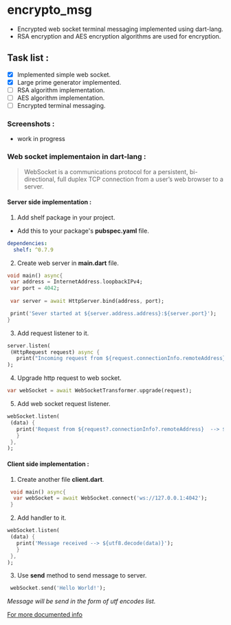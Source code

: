 # encrypto_msg
- Encrypted web socket terminal messaging implemented using dart-lang.
- RSA encryption and AES encryption algorithms are used for encryption.

## Task list :
- [X] Implemented simple web socket.
- [X] Large prime generator implemented.
- [ ] RSA algorithm implementation.
- [ ] AES algorithm implementation.
- [ ] Encrypted terminal messaging.

### Screenshots : 
- work in progress

### Web socket implementaion in dart-lang :
> WebSocket is a communications protocol for a persistent, bi-directional, full duplex TCP connection from a user’s web browser to a server.
#### Server side implementation :
1. Add shelf package in your project.
  * Add this to your package's **pubspec.yaml** file.
  ```yaml
  dependencies:
    shelf: ^0.7.9
  ```
  
 2. Create web server in **main.dart** file.
 ```dart
 void main() async{
  var address = InternetAddress.loopbackIPv4;
  var port = 4042;
  
  var server = await HttpServer.bind(address, port);

  print('Sever started at ${server.address.address}:${server.port}');
 }
 ```
 
 3. Add request listener to it.
 ```dart
 server.listen(
  (HttpRequest request) async {
    print("Incoming request from ${request.connectionInfo.remoteAddress}");
 );
 ```
 
 4. Upgrade http request to web socket.
 ```dart
 var webSocket = await WebSocketTransformer.upgrade(request);
 ```
 
 5. Add web socket request listener.
 ```dart
 webSocket.listen(
  (data) {
    print('Request from ${request?.connectionInfo?.remoteAddress}  --> ${utf8.decode(data)}');      
    }
  },
 );
 ```
 
#### Client side implementation :
1. Create another file **client.dart**.
```dart
 void main() async{
  var webSocket = await WebSocket.connect('ws://127.0.0.1:4042');
 }
```

2. Add handler to it.
 ```dart
 webSocket.listen(
  (data) {
    print('Message received --> ${utf8.decode(data)}');      
    }
  },
 );
 ```
 
 3. Use **send** method to send message to server.
 ```dart
  webSocket.send('Hello World!');
 ```
 _Message will be send in the form of utf encodes list._

[For more documented info](https://api.dart.dev/stable/2.9.1/dart-io/WebSocket-class.html)
